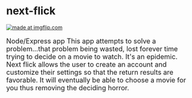 # next-flick
<a href="https://imgflip.com/gif/1xk90r"><img src="https://i.imgflip.com/1xk90r.gif" title="made at imgflip.com"/></a>
<p style="font-size:18px">
    Node/Express app
    This app attempts to solve a problem...that problem being wasted, lost forever time trying to decide on a movie to watch. It's
    an epidemic. Next flick allows the user to create an account and customize their settings so that the return results are favorable.
    It will eventually be able to choose a movie for you thus removing the deciding horror.
</p>
